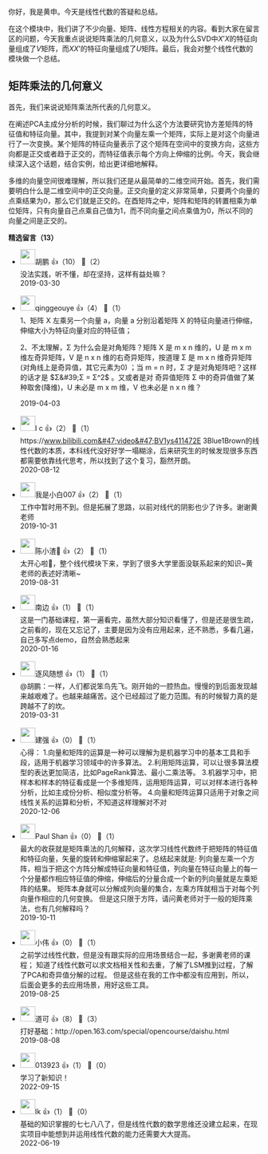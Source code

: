 你好，我是黄申。今天是线性代数的答疑和总结。

在这个模块中，我们讲了不少向量、矩阵、线性方程相关的内容。看到大家在留言区的问题，今天我重点说说矩阵乘法的几何意义，以及为什么SVD中$X’X$的特征向量组成了$V$矩阵，而$XX’$的特征向量组成了$U$矩阵。最后，我会对整个线性代数的模块做一个总结。

## 矩阵乘法的几何意义

首先，我们来说说矩阵乘法所代表的几何意义。

在阐述PCA主成分分析的时候，我们聊过为什么这个方法要研究协方差矩阵的特征值和特征向量。其中，我提到对某个向量左乘一个矩阵，实际上是对这个向量进行了一次变换。某个矩阵的特征向量表示了这个矩阵在空间中的变换方向，这些方向都是正交或者趋于正交的，而特征值表示每个方向上伸缩的比例。今天，我会继续深入这个话题，结合实例，给出更详细地解释。

多维的向量空间很难理解，所以我们还是从最简单的二维空间开始。首先，我们需要明白什么是二维空间中的正交向量。正交向量的定义非常简单，只要两个向量的点乘结果为0，那么它们就是正交的。在酉矩阵之中，矩阵和矩阵的转置相乘为单位矩阵，只有向量自己点乘自己值为1，而不同向量之间点乘值为0，所以不同的向量之间是正交的。
<div><strong>精选留言（13）</strong></div><ul>
<li><img src="https://static001.geekbang.org/account/avatar/00/14/3d/77/45e5e06d.jpg" width="30px"><span>胡鹏</span> 👍（10） 💬（2）<div>没法实践，听不懂，却在坚持，这样有益处嘛？</div>2019-03-30</li><br/><li><img src="https://static001.geekbang.org/account/avatar/00/13/18/d0/49b06424.jpg" width="30px"><span>qinggeouye</span> 👍（4） 💬（1）<div>1、矩阵 X 左乘另一个向量 a，向量 a 分别沿着矩阵 X 的特征向量进行伸缩，伸缩大小为特征向量对应的特征值；

2、不太理解，Σ 为什么会是对角矩阵？矩阵 X 是 m x n 维的，U 是 m x m 维左奇异矩阵，V 是 n x n 维的右奇异矩阵，按道理 Σ 是 m x n 维奇异矩阵(对角线上是奇异值，其它元素为0) ；当 m = n 时，Σ 才是对角矩阵吧？这样的话才是 $Σ&#39;Σ = Σ^2$ 。又或者是对 奇异值矩阵 Σ 中的奇异值做了某种取舍(降维)，U 未必是 m x m 维，V 也未必是 n x n 维？</div>2019-04-03</li><br/><li><img src="https://static001.geekbang.org/account/avatar/00/13/01/9c/1a750bc7.jpg" width="30px"><span>l c</span> 👍（2） 💬（1）<div>https:&#47;&#47;www.bilibili.com&#47;video&#47;BV1ys411472E
3Blue1Brown的线性代数的本质，本科线代没好好学一塌糊涂，后来研究生的时候发现很多东西都需要依靠线代思考，所以找到了这个复习，豁然开朗。</div>2020-08-12</li><br/><li><img src="https://static001.geekbang.org/account/avatar/00/10/11/d0/aefbaf52.jpg" width="30px"><span>我是小白007</span> 👍（2） 💬（1）<div>工作中暂时用不到。但是拓展了思路，以前对线代的阴影也少了许多。谢谢黄老师</div>2019-10-31</li><br/><li><img src="https://static001.geekbang.org/account/avatar/00/14/f8/ed/60fb8fba.jpg" width="30px"><span>陈小渣👻</span> 👍（2） 💬（1）<div>太开心啦👏，整个线代模块下来，学到了很多大学里面没联系起来的知识~黄老师的表述好清晰~</div>2019-08-31</li><br/><li><img src="https://static001.geekbang.org/account/avatar/00/16/f5/e0/76822dd9.jpg" width="30px"><span>南边</span> 👍（1） 💬（1）<div>这是一门基础课程，第一遍看完，虽然大部分知识看懂了，但是还是很生疏，之前看的，现在又忘记了，主要是因为没有应用起来，还不熟悉，多看几遍，自己多写点demo，自然会熟悉起来</div>2020-01-16</li><br/><li><img src="https://static001.geekbang.org/account/avatar/00/13/a1/23/2b527dc4.jpg" width="30px"><span>逐风随想</span> 👍（1） 💬（1）<div>@胡鹏：一样，人们都说笨鸟先飞。刚开始的一腔热血。慢慢的到后面发现越来越艰难了。也越来越痛苦。这个已经超过了能力范围。有的时候智力真的是跨越不了的坎。</div>2019-03-31</li><br/><li><img src="https://static001.geekbang.org/account/avatar/00/15/51/86/b5fd8dd8.jpg" width="30px"><span>建强</span> 👍（0） 💬（1）<div>心得：
1.向量和矩阵的运算是一种可以理解为是机器学习中的基本工具和手段，适用于机器学习领域中的许多算法。
2.利用矩阵运算，可以让很多算法模型的表达更加简洁，比如PageRank算法、最小二乘法等。
3.机器学习中，把样本和样本的特征看成是一个多维矩阵，运用矩阵运算，可以对样本进行各种分析，比如主成份分析、相似度分析等。
4.向量和矩阵运算只适用于对象之间线性关系的运算和分析，不知道这样理解对不对</div>2020-12-06</li><br/><li><img src="" width="30px"><span>Paul Shan</span> 👍（0） 💬（1）<div>最大的收获就是矩阵乘法的几何解释，这次学习线性代数终于把矩阵的特征值和特征向量，矢量的旋转和伸缩窜起来了。总结起来就是:
列向量左乘一个方阵，相当于把这个方阵分解成特征向量和特征值，列向量在特征向量上的每一个分量都作相应特征值的伸缩，伸缩后的分量合成一个新的列向量就是左乘矩阵的结果。
矩阵本身就可以分解成列向量的集合，左乘方阵就相当于对每个列向量作相应的几何变换。
但是这只限于方阵，请问黄老师对于一般的矩阵乘法，也有几何解释吗？</div>2019-10-11</li><br/><li><img src="https://static001.geekbang.org/account/avatar/00/0f/eb/c9/b1b233cf.jpg" width="30px"><span>小伟</span> 👍（0） 💬（1）<div>之前学过线性代数，但是没有跟实际的应用场景结合一起，多谢黄老师的课程；
知道了线性代数可以求文档相关性和去重，了解了LSM推到过程，了解了PCA和奇异值分解的过程。
但是这些在我的工作中都没有应用到，所以，后面会更多的去应用场景，用好这些工具。</div>2019-08-25</li><br/><li><img src="https://static001.geekbang.org/account/avatar/00/12/ef/1a/e7ebdfa8.jpg" width="30px"><span>道可</span> 👍（8） 💬（3）<div>打好基础：http:&#47;&#47;open.163.com&#47;special&#47;opencourse&#47;daishu.html</div>2019-08-08</li><br/><li><img src="" width="30px"><span>013923</span> 👍（1） 💬（0）<div>学习了新知识！</div>2022-09-15</li><br/><li><img src="https://static001.geekbang.org/account/avatar/00/11/b0/02/76f42fe7.jpg" width="30px"><span>lk</span> 👍（1） 💬（0）<div>基础的知识掌握的七七八八了，但是线性代数的数学思维还没建立起来，在现实项目中能想到并运用线性代数的能力还需要大大提高。</div>2022-06-19</li><br/>
</ul>